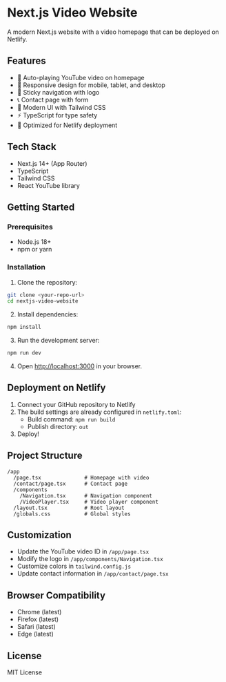 # Next.js Video Website

A modern Next.js website with a video homepage that can be deployed on Netlify.

## Features

- 🎥 Auto-playing YouTube video on homepage
- 📱 Responsive design for mobile, tablet, and desktop
- 🧭 Sticky navigation with logo
- 📞 Contact page with form
- 🎨 Modern UI with Tailwind CSS
- ⚡ TypeScript for type safety
- 🚀 Optimized for Netlify deployment

## Tech Stack

- Next.js 14+ (App Router)
- TypeScript
- Tailwind CSS
- React YouTube library

## Getting Started

### Prerequisites

- Node.js 18+ 
- npm or yarn

### Installation

1. Clone the repository:
```bash
git clone <your-repo-url>
cd nextjs-video-website
```

2. Install dependencies:
```bash
npm install
```

3. Run the development server:
```bash
npm run dev
```

4. Open [http://localhost:3000](http://localhost:3000) in your browser.

## Deployment on Netlify

1. Connect your GitHub repository to Netlify
2. The build settings are already configured in `netlify.toml`:
   - Build command: `npm run build`
   - Publish directory: `out`
3. Deploy!

## Project Structure

```
/app
  /page.tsx              # Homepage with video
  /contact/page.tsx      # Contact page
  /components
    /Navigation.tsx      # Navigation component
    /VideoPlayer.tsx     # Video player component
  /layout.tsx            # Root layout
  /globals.css           # Global styles
```

## Customization

- Update the YouTube video ID in `/app/page.tsx`
- Modify the logo in `/app/components/Navigation.tsx`
- Customize colors in `tailwind.config.js`
- Update contact information in `/app/contact/page.tsx`

## Browser Compatibility

- Chrome (latest)
- Firefox (latest)
- Safari (latest)
- Edge (latest)

## License

MIT License
